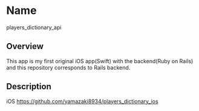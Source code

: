 # Name
players_dictionary_api

## Overview
This app is my first original iOS app(Swift) with the backend(Ruby on Rails) and this repository corresponds to Rails backend.

## Description
iOS https://github.com/yamazaki8934/players_dictionary_ios
